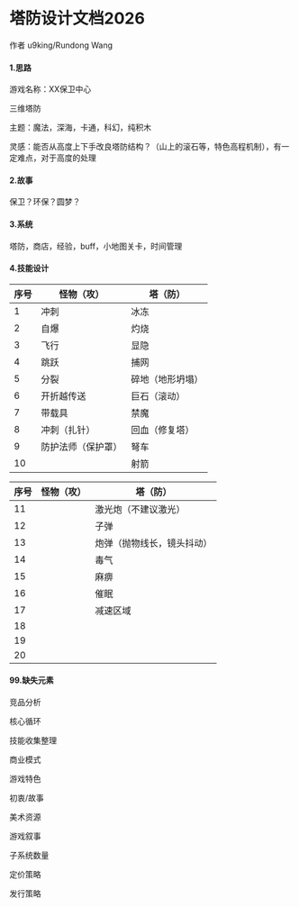 # 塔防设计文档2026

作者 u9king/Rundong Wang

#### 1.思路

游戏名称：XX保卫中心

三维塔防

主题：魔法，深海，卡通，科幻，纯积木

灵感：能否从高度上下手改良塔防结构？（山上的滚石等，特色高程机制），有一定难点，对于高度的处理

#### 2.故事

保卫？环保？圆梦？

#### 3.系统

塔防，商店，经验，buff，小地图关卡，时间管理





#### 4.技能设计

| 序号 | 怪物（攻）         | 塔（防）         |
| ---- | ------------------ | ---------------- |
| 1    | 冲刺               | 冰冻             |
| 2    | 自爆               | 灼烧             |
| 3    | 飞行               | 显隐             |
| 4    | 跳跃               | 捕网             |
| 5    | 分裂               | 碎地（地形坍塌） |
| 6    | 开折越传送         | 巨石（滚动）     |
| 7    | 带载具             | 禁魔             |
| 8    | 冲刺（扎针）       | 回血（修复塔）   |
| 9    | 防护法师（保护罩） | 弩车             |
| 10   |                    | 射箭             |


| 序号 | 怪物（攻） | 塔（防）                   |
| ---- | ---------- | -------------------------- |
| 11   |            | 激光炮（不建议激光）       |
| 12   |            | 子弹                       |
| 13   |            | 炮弹（抛物线长，镜头抖动） |
| 14   |            | 毒气                       |
| 15   |            | 麻痹                       |
| 16   |            | 催眠                       |
| 17   |            | 减速区域                   |
| 18   |            |                            |
| 19   |            |                            |
| 20   |            |                            |







#### 99.缺失元素

竞品分析

核心循环

技能收集整理

商业模式

游戏特色

初衷/故事

美术资源

游戏叙事

子系统数量

定价策略

发行策略









